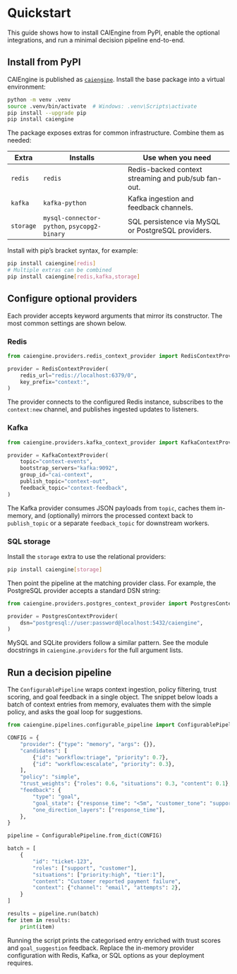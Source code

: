 # Quickstart

This guide shows how to install CAIEngine from PyPI, enable the optional
integrations, and run a minimal decision pipeline end-to-end.

## Install from PyPI

CAIEngine is published as [`caiengine`](https://pypi.org/project/caiengine/).
Install the base package into a virtual environment:

```bash
python -m venv .venv
source .venv/bin/activate  # Windows: .venv\Scripts\activate
pip install --upgrade pip
pip install caiengine
```

The package exposes extras for common infrastructure. Combine them as needed:

| Extra     | Installs | Use when you need |
|-----------|----------|-------------------|
| `redis`   | `redis`  | Redis-backed context streaming and pub/sub fan-out. |
| `kafka`   | `kafka-python` | Kafka ingestion and feedback channels. |
| `storage` | `mysql-connector-python`, `psycopg2-binary` | SQL persistence via MySQL or PostgreSQL providers. |

Install with pip’s bracket syntax, for example:

```bash
pip install caiengine[redis]
# Multiple extras can be combined
pip install caiengine[redis,kafka,storage]
```

## Configure optional providers

Each provider accepts keyword arguments that mirror its constructor. The most
common settings are shown below.

### Redis

```python
from caiengine.providers.redis_context_provider import RedisContextProvider

provider = RedisContextProvider(
    redis_url="redis://localhost:6379/0",
    key_prefix="context:",
)
```

The provider connects to the configured Redis instance, subscribes to the
`context:new` channel, and publishes ingested updates to listeners.

### Kafka

```python
from caiengine.providers.kafka_context_provider import KafkaContextProvider

provider = KafkaContextProvider(
    topic="context-events",
    bootstrap_servers="kafka:9092",
    group_id="cai-context",
    publish_topic="context-out",
    feedback_topic="context-feedback",
)
```

The Kafka provider consumes JSON payloads from `topic`, caches them in-memory,
and (optionally) mirrors the processed context back to `publish_topic` or a
separate `feedback_topic` for downstream workers.

### SQL storage

Install the `storage` extra to use the relational providers:

```bash
pip install caiengine[storage]
```

Then point the pipeline at the matching provider class. For example, the
PostgreSQL provider accepts a standard DSN string:

```python
from caiengine.providers.postgres_context_provider import PostgresContextProvider

provider = PostgresContextProvider(
    dsn="postgresql://user:password@localhost:5432/caiengine",
)
```

MySQL and SQLite providers follow a similar pattern. See the module docstrings
in `caiengine.providers` for the full argument lists.

## Run a decision pipeline

The `ConfigurablePipeline` wraps context ingestion, policy filtering, trust
scoring, and goal feedback in a single object. The snippet below loads a batch
of context entries from memory, evaluates them with the simple policy, and asks
the goal loop for suggestions.

```python
from caiengine.pipelines.configurable_pipeline import ConfigurablePipeline

CONFIG = {
    "provider": {"type": "memory", "args": {}},
    "candidates": [
        {"id": "workflow:triage", "priority": 0.7},
        {"id": "workflow:escalate", "priority": 0.3},
    ],
    "policy": "simple",
    "trust_weights": {"roles": 0.6, "situations": 0.3, "content": 0.1},
    "feedback": {
        "type": "goal",
        "goal_state": {"response_time": "<5m", "customer_tone": "supportive"},
        "one_direction_layers": ["response_time"],
    },
}

pipeline = ConfigurablePipeline.from_dict(CONFIG)

batch = [
    {
        "id": "ticket-123",
        "roles": ["support", "customer"],
        "situations": ["priority:high", "tier:1"],
        "content": "Customer reported payment failure",
        "context": {"channel": "email", "attempts": 2},
    }
]

results = pipeline.run(batch)
for item in results:
    print(item)
```

Running the script prints the categorised entry enriched with trust scores and
`goal_suggestion` feedback. Replace the in-memory provider configuration with
Redis, Kafka, or SQL options as your deployment requires.
